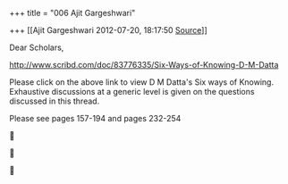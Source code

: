 +++
title = "006 Ajit Gargeshwari"

+++
[[Ajit Gargeshwari	2012-07-20, 18:17:50 [Source](https://groups.google.com/g/bvparishat/c/_vZUtDIN3Gw)]]



Dear Scholars,  
  
<http://www.scribd.com/doc/83776335/Six-Ways-of-Knowing-D-M-Datta>  
  
Please click on the above link to view D M Datta's Six ways of Knowing. Exhaustive discussions at a generic level is given on the questions discussed in this thread.  
  
Please see pages 157-194 and pages 232-254  
  
  
  







